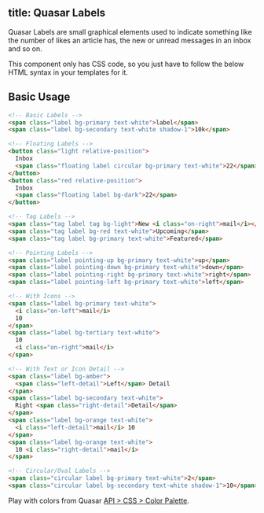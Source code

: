 title: Quasar Labels
---
Quasar Labels are small graphical elements used to indicate something like the number of likes an article has, the new or unread messages in an inbox and so on.

This component only has CSS code, so you just have to follow the below HTML syntax in your templates for it.

<input type="hidden" data-fullpage-demo="label">

## Basic Usage

``` html
<!-- Basic Labels -->
<span class="label bg-primary text-white">label</span>
<span class="label bg-secondary text-white shadow-1">10k</span>

<!-- Floating Labels -->
<button class="light relative-position">
  Inbox
  <span class="floating label circular bg-primary text-white">22</span>
</button>
<button class="red relative-position">
  Inbox
  <span class="floating label bg-dark">22</span>
</button>

<!-- Tag Labels -->
<span class="tag label tag bg-light">New <i class="on-right">mail</i></span>
<span class="tag label bg-red text-white">Upcoming</span>
<span class="tag label bg-primary text-white">Featured</span>

<!-- Pointing Labels -->
<span class="label pointing-up bg-primary text-white">up</span>
<span class="label pointing-down bg-primary text-white">down</span>
<span class="label pointing-right bg-primary text-white">right</span>
<span class="label pointing-left bg-primary text-white">left</span>

<!-- With Icons -->
<span class="label bg-primary text-white">
  <i class="on-left">mail</i>
  10
</span>
<span class="label bg-tertiary text-white">
  10
  <i class="on-right">mail</i>
</span>

<!-- With Text or Icon Detail -->
<span class="label bg-amber">
  <span class="left-detail">Left</span> Detail
</span>
<span class="label bg-secondary text-white">
  Right <span class="right-detail">Detail</span>
</span>
<span class="label bg-orange text-white">
  <i class="left-detail">mail</i> 10
</span>
<span class="label bg-orange text-white">
  10 <i class="right-detail">mail</i>
</span>

<!-- Circular/Oval Labels -->
<span class="circular label bg-primary text-white">2</span>
<span class="circular label bg-secondary text-white shadow-1">10</span>
```

Play with colors from Quasar [API &gt; CSS &gt; Color Palette](/api/css-color-palette.html).
